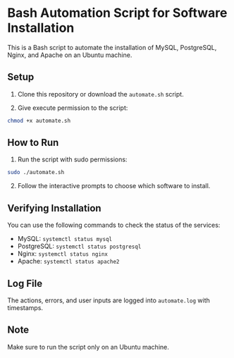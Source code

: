 # Bash Automation Script for Software Installation

This is a Bash script to automate the installation of MySQL, PostgreSQL, Nginx, and Apache on an Ubuntu machine.

## Setup

1. Clone this repository or download the `automate.sh` script.

2. Give execute permission to the script:

```bash
chmod +x automate.sh
```

## How to Run

1. Run the script with sudo permissions:

```bash
sudo ./automate.sh
```

2. Follow the interactive prompts to choose which software to install.

## Verifying Installation

You can use the following commands to check the status of the services:

- MySQL: `systemctl status mysql`
- PostgreSQL: `systemctl status postgresql`
- Nginx: `systemctl status nginx`
- Apache: `systemctl status apache2`

## Log File

The actions, errors, and user inputs are logged into `automate.log` with timestamps.

## Note

Make sure to run the script only on an Ubuntu machine.
